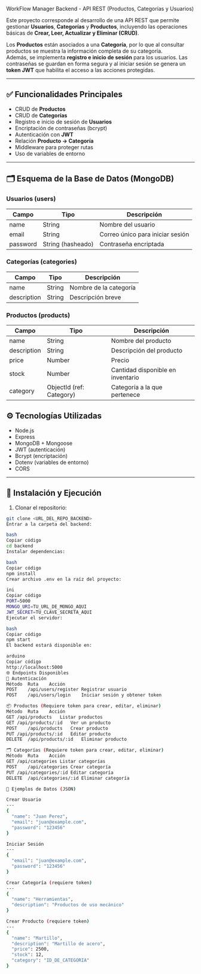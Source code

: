WorkFlow Manager Backend - API REST (Productos, Categorías y Usuarios)

Este proyecto corresponde al desarrollo de una API REST que permite gestionar **Usuarios**, **Categorías** y **Productos**, incluyendo las operaciones básicas de **Crear, Leer, Actualizar y Eliminar (CRUD)**.

Los **Productos** están asociados a una **Categoría**, por lo que al consultar productos se muestra la información completa de su categoría.  
Además, se implementa **registro e inicio de sesión** para los usuarios. Las contraseñas se guardan en forma segura y al iniciar sesión se genera un **token JWT** que habilita el acceso a las acciones protegidas.

---

## ✅ Funcionalidades Principales

- CRUD de **Productos**
- CRUD de **Categorías**
- Registro e inicio de sesión de **Usuarios**
- Encriptación de contraseñas (bcrypt)
- Autenticación con **JWT**
- Relación **Producto → Categoría**
- Middleware para proteger rutas
- Uso de variables de entorno

---

## 🗂️ Esquema de la Base de Datos (MongoDB)

### Usuarios (users)
| Campo | Tipo | Descripción |
|------|------|-------------|
| name | String | Nombre del usuario |
| email | String | Correo único para iniciar sesión |
| password | String (hasheado) | Contraseña encriptada |

### Categorías (categories)
| Campo | Tipo | Descripción |
|------|------|-------------|
| name | String | Nombre de la categoría |
| description | String | Descripción breve |

### Productos (products)
| Campo | Tipo | Descripción |
|------|------|-------------|
| name | String | Nombre del producto |
| description | String | Descripción del producto |
| price | Number | Precio |
| stock | Number | Cantidad disponible en inventario |
| category | ObjectId (ref: Category) | Categoría a la que pertenece |



## ⚙️ Tecnologías Utilizadas

- Node.js
- Express
- MongoDB + Mongoose
- JWT (autenticación)
- Bcrypt (encriptación)
- Dotenv (variables de entorno)
- CORS

---

## 🔧 Instalación y Ejecución

1) Clonar el repositorio:
```bash
git clone <URL_DEL_REPO_BACKEND>
Entrar a la carpeta del backend:

bash
Copiar código
cd backend
Instalar dependencias:

bash
Copiar código
npm install
Crear archivo .env en la raíz del proyecto:

ini
Copiar código
PORT=5000
MONGO_URI=TU_URL_DE_MONGO_AQUI
JWT_SECRET=TU_CLAVE_SECRETA_AQUI
Ejecutar el servidor:

bash
Copiar código
npm start
El backend estará disponible en:

arduino
Copiar código
http://localhost:5000
🌐 Endpoints Disponibles
🔐 Autenticación
Método	Ruta	Acción
POST	/api/users/register	Registrar usuario
POST	/api/users/login	Iniciar sesión y obtener token

📦 Productos (Requiere token para crear, editar, eliminar)
Método	Ruta	Acción
GET	/api/products	Listar productos
GET	/api/products/:id	Ver un producto
POST	/api/products	Crear producto
PUT	/api/products/:id	Editar producto
DELETE	/api/products/:id	Eliminar producto

🗂️ Categorías (Requiere token para crear, editar, eliminar)
Método	Ruta	Acción
GET	/api/categories	Listar categorías
POST	/api/categories	Crear categoría
PUT	/api/categories/:id	Editar categoría
DELETE	/api/categories/:id	Eliminar categoría

📄 Ejemplos de Datos (JSON)

Crear Usuario
---
{
  "name": "Juan Perez",
  "email": "juan@example.com",
  "password": "123456"
}

Iniciar Sesión
---
{
  "email": "juan@example.com",
  "password": "123456"
}

Crear Categoría (requiere token)
---
{
  "name": "Herramientas",
  "description": "Productos de uso mecánico"
}

Crear Producto (requiere token)
---
{
  "name": "Martillo",
  "description": "Martillo de acero",
  "price": 2500,
  "stock": 12,
  "category": "ID_DE_CATEGORIA"
}
